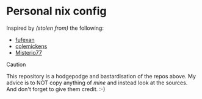 # Personal nix config

Inspired by _(stolen from)_ the following:

- [fufexan](https://github.com/fufexan/dotfiles.git)
- [colemickens](https://github.com/colemickens/nixcfg.git)
- [Misterio77](https://github.com/Misterio77/nix-config.git)

> [!CAUTION]
> This repository is a hodgepodge and bastardisation of the repos above.
> My advice is to NOT copy anything of _mine_ and instead look at the sources.
> And don't forget to give them credit. :-)
